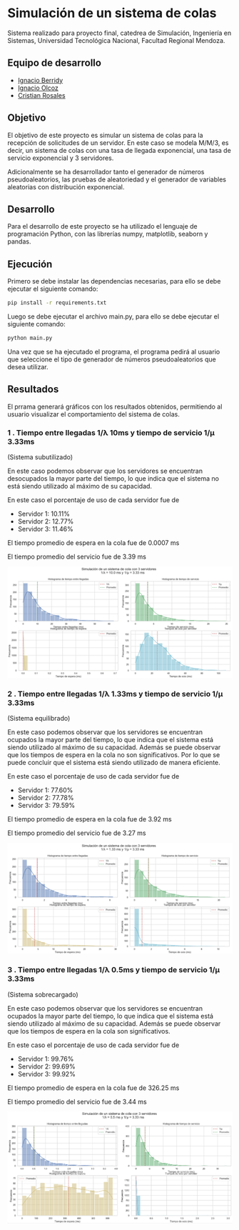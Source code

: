 # Simulación de un sistema de colas

Sistema realizado para proyecto final, catedrea de Simulación, Ingeniería en Sistemas, Universidad Tecnológica Nacional, Facultad Regional Mendoza.

## Equipo de desarrollo

- [Ignacio Berridy](https://www.linkedin.com/in/ignacioberridy/)
- [Ignacio Olcoz]( )
- [Cristian Rosales]( )

## Objetivo

El objetivo de este proyecto es simular un sistema de colas para la recepción de solicitudes de un servidor. En este caso se modela M/M/3, es decir, un sistema de colas con una tasa de llegada exponencial, una tasa de servicio exponencial y 3 servidores. 

Adicionalmente se ha desarrollador tanto el generador de números pseudoaleatorios, las pruebas de aleatoriedad y el generador de variables aleatorias con distribución exponencial.

## Desarrollo

Para el desarrollo de este proyecto se ha utilizado el lenguaje de programación Python, con las librerías numpy, matplotlib, seaborn y pandas.


## Ejecución

Primero se debe instalar las dependencias necesarias, para ello se debe ejecutar el siguiente comando:

```bash
pip install -r requirements.txt
```

Luego se debe ejecutar el archivo main.py, para ello se debe ejecutar el siguiente comando:

```bash
python main.py
```

Una vez que se ha ejecutado el programa, el programa pedirá al usuario que seleccione el tipo de generador de números pseudoaleatorios que desea utilizar.

## Resultados

El prrama generará gráficos con los resultados obtenidos, permitiendo al usuario visualizar el comportamiento del sistema de colas.

### 1 . Tiempo entre llegadas 1/λ 10ms y tiempo de servicio 1/μ 3.33ms

(Sistema subutilizado)

En este caso podemos observar que los servidores se encuentran desocupados la mayor parte del tiempo, lo que indica que el sistema no está siendo utilizado al máximo de su capacidad.

En este caso el porcentaje de uso de cada servidor fue de 
* Servidor 1: 10.11%
* Servidor 2: 12.77%
* Servidor 3: 11.46%

El tiempo promedio de espera en la cola fue de 0.0007 ms

El tiempo promedio del servicio fue de 3.39 ms

![alt text](images/image.png)


### 2 . Tiempo entre llegadas 1/λ 1.33ms y tiempo de servicio 1/μ 3.33ms

(Sistema equilibrado)

En este caso podemos observar que los servidores se encuentran ocupados la mayor parte del tiempo, lo que indica que el sistema está siendo utilizado al máximo de su capacidad. Además se puede observar que los tiempos de espera en la cola no son significativos. Por lo que se puede concluir que el sistema está siendo utilizado de manera eficiente.

En este caso el porcentaje de uso de cada servidor fue de
* Servidor 1: 77.60%
* Servidor 2: 77.78%
* Servidor 3: 79.59%

El tiempo promedio de espera en la cola fue de 3.92 ms

El tiempo promedio del servicio fue de 3.27 ms

![alt text](image.png)

### 3 . Tiempo entre llegadas 1/λ 0.5ms y tiempo de servicio 1/μ 3.33ms

(Sistema sobrecargado)

En este caso podemos observar que los servidores se encuentran ocupados la mayor parte del tiempo, lo que indica que el sistema está siendo utilizado al máximo de su capacidad. Además se puede observar que los tiempos de espera en la cola son significativos. 

En este caso el porcentaje de uso de cada servidor fue de

* Servidor 1: 99.76%
* Servidor 2: 99.69%
* Servidor 3: 99.92%

El tiempo promedio de espera en la cola fue de 326.25 ms

El tiempo promedio del servicio fue de 3.44 ms

![alt text](image-1.png)



